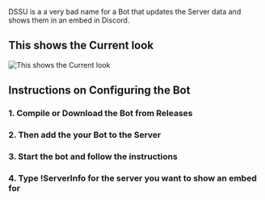 DSSU is a a very bad name for a Bot that updates the Server data and shows them in an embed in Discord.

## This shows the Current look
![This shows the Current look](https://i.imgur.com/2mHthCa.png)






## Instructions on Configuring the Bot

### 1. Compile or Download the Bot from Releases
### 2. Then add the your Bot to the Server
### 3. Start the bot and follow the instructions
### 4. Type !ServerInfo <IP> for the server you want to show an embed for
  


